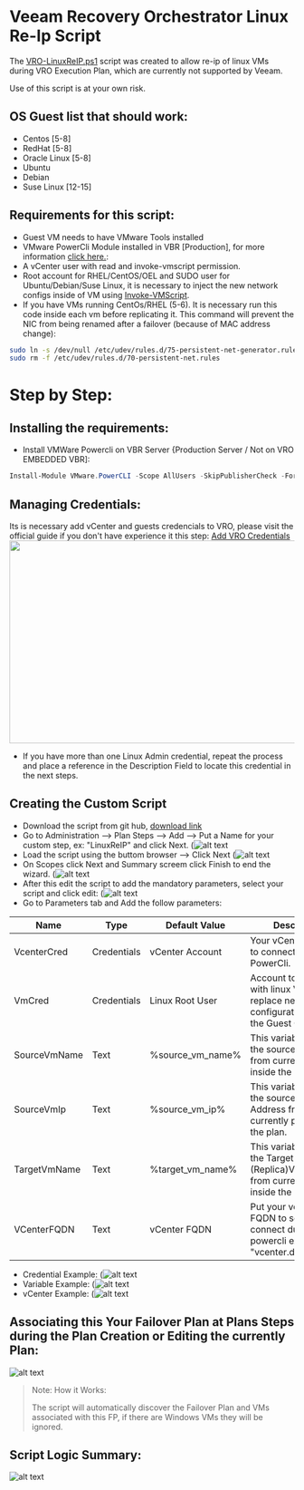 # Veeam Recovery Orchestrator Linux Re-Ip Script

The [VRO-LinuxReIP.ps1](https://github.com/magnunscheffer/veeam/blob/main/vro-linuxreip/VRO-LinuxReIP.ps1) script was created to allow re-ip of linux VMs during VRO Execution Plan, which are currently not supported by Veeam.

Use of this script is at your own risk.

## OS Guest list that should work:
- Centos [5-8]
- RedHat [5-8]
- Oracle Linux [5-8]
- Ubuntu 
- Debian
- Suse Linux [12-15]

## Requirements for this script:
- Guest VM needs to have VMware Tools installed
- VMware PowerCli Module installed in VBR [Production], for more information [click here.](https://docs.vmware.com/en/VMware-vSphere/7.0/com.vmware.esxi.install.doc/GUID-F02D0C2D-B226-4908-9E5C-2E783D41FE2D.html):
- A vCenter user with read and invoke-vmscript permission.
- Root account for RHEL/CentOS/OEL and SUDO user for Ubuntu/Debian/Suse Linux, it is necessary to inject the new network configs inside of VM using [Invoke-VMScript](https://developer.vmware.com/docs/powercli/latest/vmware.vimautomation.core/commands/invoke-vmscript/#Default).
- If you have VMs running CentOs/RHEL (5-6). It is necessary run this code inside each vm before replicating it. This command will prevent the NIC from being renamed after a failover (because of MAC address change):
```bash
sudo ln -s /dev/null /etc/udev/rules.d/75-persistent-net-generator.rules
sudo rm -f /etc/udev/rules.d/70-persistent-net.rules
```
# Step by Step:
## Installing the requirements: 
- Install VMWare Powercli on VBR Server {Production Server / Not on VRO EMBEDDED VBR]:
```powershell
Install-Module VMware.PowerCLI -Scope AllUsers -SkipPublisherCheck -Force
```

## Managing Credentials:
Its is necessary add vCenter and guests credencials to VRO, please visit the official guide if you don't have experience it this step:
[Add VRO Credentials](https://helpcenter.veeam.com/docs/vro/userguide/adding_credentials_manually.html?ver=70)
<img src="(https://helpcenter.veeam.com/docs/vro/userguide/images/add_creds.png" width="713" height="358">
- If you have more than one Linux Admin credential, repeat the process and place a reference in the Description Field to locate this credential in the next steps.

## Creating the Custom Script 
- Download the script from git hub, [download link](https://github.com/magnunscheffer/veeam/blob/main/vro-linuxreip/VRO-LinuxReIP.ps1)
- Go to Administration --> Plan Steps --> Add --> Put a Name for your custom step, ex: "LinuxReIP" and click Next.
(![alt text](https://github.com/magnunscheffer/veeam/blob/main/vro-linuxreip/img/Step1.png?raw=true)
- Load the script using the buttom browser --> Click Next
(![alt text](https://github.com/magnunscheffer/veeam/blob/main/vro-linuxreip/img/Step2.png?raw=true)
- On Scopes click Next and Summary screem click Finish to end the wizard.
(![alt text](https://github.com/magnunscheffer/veeam/blob/main/vro-linuxreip/img/Step3.png?raw=true)
- After this edit the script to add the mandatory parameters, select your script and click edit:
(![alt text](https://github.com/magnunscheffer/veeam/blob/main/vro-linuxreip/img/Step4.png?raw=true)
- Go to Parameters tab and Add the follow parameters:
  
| Name          | Type          | Default Value    | Description                                                                                  |
| ------------- | ------------- | ---------------- | -------------------------------------------------------------------------------------------- |
| VcenterCred   | Credentials   | vCenter Account  | Your vCenter account to connect to PowerCli.                                                 | 
| VmCred        | Credentials   | Linux Root User  | Account to interact with linux VM and replace network configuration inside the Guest OS.     |
| SourceVmName  | Text          | %source_vm_name% | This variable will get the source VM NAME from currently phase inside the plan.              |
| SourceVmIp    | Text          | %source_vm_ip%   | This variable will get the source VM IP Address from currently phase inside the plan.        |
| TargetVmName  | Text          | %target_vm_name% | This variable will get the Target (Replica)VM Name from currently phase inside the plan.     |
| VCenterFQDN   | Text          | vCenter FQDN     | Put your vcenter FQDN to script connect during powercli execution.Ex: "vcenter.domain.local" |

- Credential Example:
(![alt text](https://github.com/magnunscheffer/veeam/blob/main/vro-linuxreip/img/Cred.png?raw=true)
- Variable Example:
(![alt text](https://github.com/magnunscheffer/veeam/blob/main/vro-linuxreip/img/Var.png?raw=true)
- vCenter Example:
(![alt text](https://github.com/magnunscheffer/veeam/blob/main/vro-linuxreip/img/vCenter.png?raw=true)


## Associating this Your Failover Plan at Plans Steps during the Plan Creation or Editing the currently Plan:

![alt text](https://github.com/magnunscheffer/veeam/blob/main/vro-linuxreip/img/Step1.png?raw=true)

> Note: How it Works: 
> 
> The script will automatically discover the Failover Plan and VMs associated with this FP, if there are Windows VMs they will be ignored. 

## Script Logic Summary:


![alt text](https://github.com/magnunscheffer/veeam/blob/main/linux-reip/img/Re-IP.png?raw=true)
